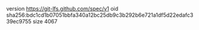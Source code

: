 version https://git-lfs.github.com/spec/v1
oid sha256:bdc1cd1b07051bbfa340a12bc25db9c3b292b6e721a1df5d22edafc339ec9755
size 4067
